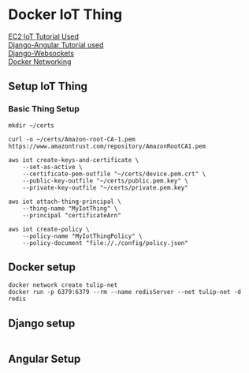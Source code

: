 # Docker IoT Thing

[EC2 IoT Tutorial Used](https://docs.aws.amazon.com/iot/latest/developerguide/creating-a-virtual-thing.html)  
[Django-Angular Tutorial used](https://devarea.com/building-a-web-app-with-angular-django-and-django-rest/)  
[Django-Websockets](https://dev.to/buurak/django-rest-framework-websocket-3pb6)  
[Docker Networking](https://www.tutorialworks.com/container-networking/)

## Setup IoT Thing
### Basic Thing Setup

```
mkdir ~/certs

curl -o ~/certs/Amazon-root-CA-1.pem https://www.amazontrust.com/repository/AmazonRootCA1.pem 

aws iot create-keys-and-certificate \
    --set-as-active \
    --certificate-pem-outfile "~/certs/device.pem.crt" \
    --public-key-outfile "~/certs/public.pem.key" \
    --private-key-outfile "~/certs/private.pem.key"

aws iot attach-thing-principal \
    --thing-name "MyIotThing" \
    --principal "certificateArn"

aws iot create-policy \
    --policy-name "MyIotThingPolicy" \
    --policy-document "file://./config/policy.json"
```

## Docker setup
```
docker network create tulip-net
docker run -p 6379:6379 --rm --name redisServer --net tulip-net -d redis
```

## Django setup

```

```

## Angular Setup